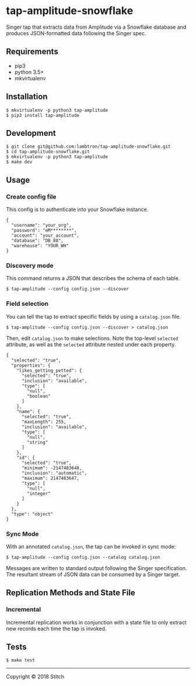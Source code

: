# tap-amplitude-snowflake

Singer tap that extracts data from Amplitude via a Snowflake database and produces JSON-formatted data following the Singer spec.

## Requirements

- pip3
- python 3.5+
- mkvirtualenv

## Installation

```
$ mkvirtualenv -p python3 tap-amplitude
$ pip3 install tap-amplitude
```

## Development

```
$ git clone git@github.com:lambtron/tap-amplitude-snowflake.git
$ cd tap-amplitude-snowflake.git
$ mkvirtualenv -p python3 tap-amplitude
$ make dev
```

## Usage

### Create config file

This config is to authenticate into your Snowflake instance.

```
{
  "username": "your_org",
  "password": "eM********",
  "account": "your_account",
  "database": "DB_88",
  "warehouse": "YOUR_WH"
}
```

### Discovery mode

This command returns a JSON that describes the schema of each table.

```
$ tap-amplitude --config config.json --discover
```

### Field selection

You can tell the tap to extract specific fields by using a `catalog.json` file.

```
$ tap-amplitude --config config.json --discover > catalog.json
```

Then, edit `catalog.json` to make selections. Note the top-level `selected` attribute, as well as the `selected` attribute nested under each property.

```
{
  "selected": "true",
  "properties": {
    "likes_getting_petted": {
      "selected": "true",
      "inclusion": "available",
      "type": [
        "null",
        "boolean"
      ]
    },
    "name": {
      "selected": "true",
      "maxLength": 255,
      "inclusion": "available",
      "type": [
        "null",
        "string"
      ]
    },
    "id": {
      "selected": "true",
      "minimum": -2147483648,
      "inclusion": "automatic",
      "maximum": 2147483647,
      "type": [
        "null",
        "integer"
      ]
    }
  },
  "type": "object"
}
```

### Sync Mode

With an annotated `catalog.json`, the tap can be invoked in sync mode:

```
$ tap-amplitude --config config.json --catalog catalog.json
```

Messages are written to standard output following the Singer specification. The resultant stream of JSON data can be consumed by a Singer target.


## Replication Methods and State File

### Incremental

Incremental replication works in conjunction with a state file to only extract new records each time the tap is invoked.


## Tests

```
$ make test
```

---

Copyright &copy; 2018 Stitch

